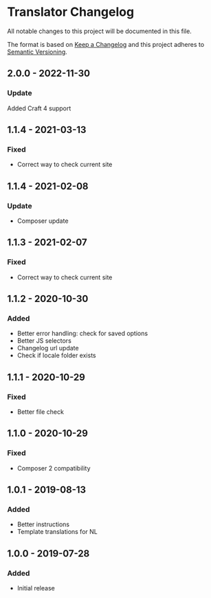 # Translator Changelog

All notable changes to this project will be documented in this file.

The format is based on [Keep a Changelog](http://keepachangelog.com/) and this project adheres to [Semantic Versioning](http://semver.org/).


## 2.0.0 - 2022-11-30
### Update
Added Craft 4 support

## 1.1.4 - 2021-03-13
### Fixed
- Correct way to check current site

## 1.1.4 - 2021-02-08
### Update
- Composer update

## 1.1.3 - 2021-02-07
### Fixed
- Correct way to check current site

## 1.1.2 - 2020-10-30
### Added
- Better error handling: check for saved options
- Better JS selectors
- Changelog url update
- Check if locale folder exists

## 1.1.1 - 2020-10-29
### Fixed
- Better file check

## 1.1.0 - 2020-10-29
### Fixed
- Composer 2 compatibility

## 1.0.1 - 2019-08-13
### Added
- Better instructions
- Template translations for NL

## 1.0.0 - 2019-07-28
### Added
- Initial release
